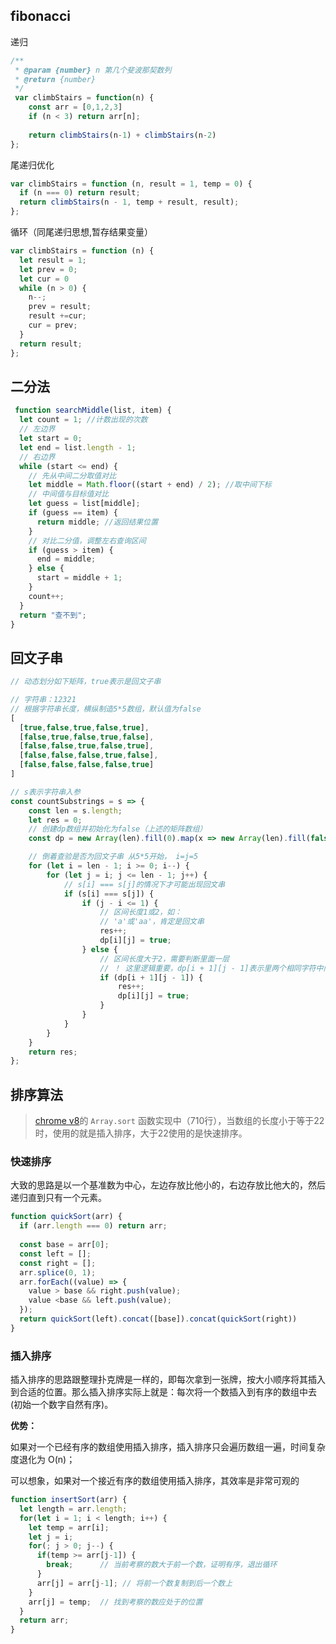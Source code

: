 ## fibonacci

递归

```javascript
/**
 * @param {number} n 第几个斐波那契数列
 * @return {number}
 */
 var climbStairs = function(n) {
    const arr = [0,1,2,3]
    if (n < 3) return arr[n];
    
    return climbStairs(n-1) + climbStairs(n-2)
};
```

尾递归优化

```javascript
var climbStairs = function (n, result = 1, temp = 0) {
  if (n === 0) return result;
  return climbStairs(n - 1, temp + result, result);
};
```

循环（同尾递归思想,暂存结果变量）

```javascript
var climbStairs = function (n) {
  let result = 1;
  let prev = 0;
  let cur = 0
  while (n > 0) {
    n--;
    prev = result;
    result +=cur;
    cur = prev;
  }
  return result;
};
```





## 二分法

```javascript
 function searchMiddle(list, item) {
  let count = 1; //计数出现的次数
  // 左边界
  let start = 0;
  let end = list.length - 1;
  // 右边界
  while (start <= end) {
  	// 先从中间二分取值对比
    let middle = Math.floor((start + end) / 2); //取中间下标
    // 中间值与目标值对比
    let guess = list[middle];
    if (guess == item) {
      return middle; //返回结果位置
    }
    // 对比二分值，调整左右查询区间
    if (guess > item) {
      end = middle;
    } else {
      start = middle + 1;
    }
    count++;
  }
  return "查不到";
}
```



## 回文子串

```javascript
// 动态划分如下矩阵，true表示是回文子串

// 字符串：12321
// 根据字符串长度，横纵制造5*5数组，默认值为false
[
  [true,false,true,false,true],
  [false,true,false,true,false],
  [false,false,true,false,true],
  [false,false,false,true,false],
  [false,false,false,false,true]
]

// s表示字符串入参
const countSubstrings = s => {
    const len = s.length;
    let res = 0;
    // 创建dp数组并初始化为false（上述的矩阵数组）
    const dp = new Array(len).fill(0).map(x => new Array(len).fill(false));

	// 倒着查验是否为回文子串 从5*5开始， i=j=5
    for (let i = len - 1; i >= 0; i--) {
        for (let j = i; j <= len - 1; j++) {
            // s[i] === s[j]的情况下才可能出现回文串
            if (s[i] === s[j]) {
                if (j - i <= 1) {
                    // 区间长度1或2，如：
                    // 'a'或'aa'，肯定是回文串
                    res++;
                    dp[i][j] = true;
                } else {
                    // 区间长度大于2，需要判断里面一层
                    // ！ 这里逻辑重要，dp[i + 1][j - 1]表示里两个相同字符中间，是否为回文子串， （因为若是回文子串，两边加上相同字符，必定仍是回文子串）
                    if (dp[i + 1][j - 1]) {
                        res++;
                        dp[i][j] = true;
                    }
                }
            }
        }
    }
    return res;
};


```





## 排序算法

> [chrome v8](https://link.segmentfault.com/?url=https%3A%2F%2Fgithub.com%2Fv8%2Fv8%2Fblob%2Fad82a40509c5b5b4680d4299c8f08d6c6d31af3c%2Fsrc%2Fjs%2Farray.js)的 `Array.sort` 函数实现中（710行），当数组的长度小于等于22时，使用的就是插入排序，大于22使用的是快速排序。

### 快速排序

大致的思路是以一个基准数为中心，左边存放比他小的，右边存放比他大的，然后递归直到只有一个元素。	

```javascript
function quickSort(arr) {
  if (arr.length === 0) return arr;
  
  const base = arr[0];
  const left = [];
  const right = [];
  arr.splice(0, 1);
  arr.forEach((value) => {
    value > base && right.push(value);  
    value <base && left.push(value);
  });
  return quickSort(left).concat([base]).concat(quickSort(right))
}
```





### 插入排序 

插入排序的思路跟整理扑克牌是一样的，即每次拿到一张牌，按大小顺序将其插入到合适的位置。那么插入排序实际上就是：每次将一个数插入到有序的数组中去(初始一个数字自然有序)。

**优势：**

如果对一个已经有序的数组使用插入排序，插入排序只会遍历数组一遍，时间复杂度退化为 O(n)；

可以想象，如果对一个接近有序的数组使用插入排序，其效率是非常可观的

```javascript
function insertSort(arr) {
  let length = arr.length;
  for(let i = 1; i < length; i++) {
    let temp = arr[i];
    let j = i;
    for(; j > 0; j--) {
      if(temp >= arr[j-1]) {
        break;      // 当前考察的数大于前一个数，证明有序，退出循环
      }
      arr[j] = arr[j-1]; // 将前一个数复制到后一个数上
    }
    arr[j] = temp;  // 找到考察的数应处于的位置
  }
  return arr;
}
```

